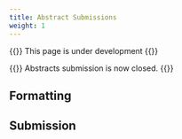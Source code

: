 ```yaml
---
title: Abstract Submissions
weight: 1
---
```



{{<callout type="warning" emoji="🚧">}}
  This page is under development
{{</callout>}}


{{<callout type="error" emoji=" ">}}
  Abstracts submission is now closed.
{{</callout>}}

## Formatting

## Submission
